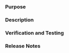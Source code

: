 ### Purpose

<!--

Link to the Issue (such as a new Feature or Bug). If there isn't one, please create an Issue first.

-->

### Description

<!--

We should be able to understand the functionality or fix from your description. 

-->

### Verification and Testing

<!--

Process you followed to verify that the code still works. This may include:
- tests added
- test strings
- different commands

-->

### Release Notes

<!--

Please describe the changes in a single line.

If this change is not significant enough to be mentioned in release notes, or not user-facing, you may use the string "Not Applicable"

-->
